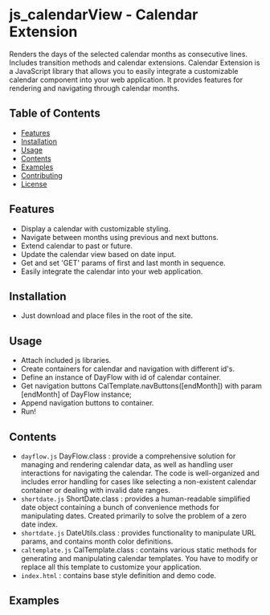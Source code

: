 # js_calendarView - Calendar Extension
Renders the days of the selected calendar months as consecutive lines. Includes transition methods and calendar extensions.
Calendar Extension is a JavaScript library that allows you to easily integrate a customizable calendar component into your web application. It provides features for rendering and navigating through calendar months.

## Table of Contents

- [Features](#features)
- [Installation](#installation)
- [Usage](#usage)
- [Contents](#contents)
- [Examples](#examples)
- [Contributing](#contributing)
- [License](#license)

## Features

- Display a calendar with customizable styling.
- Navigate between months using previous and next buttons.
- Extend calendar to past or future.
- Update the calendar view based on date input.
- Get and set 'GET' params of first and last month in sequence.
- Easily integrate the calendar into your web application.

## Installation
- Just download and place files in the root of the site.

## Usage
- Attach included js libraries.
- Create containers for calendar and navigation with different id's.
- Define an instance of DayFlow with id of calendar container.
- Get navigation buttons CalTemplate.navButtons([endMonth]) with param [endMonth] of DayFlow instance;
- Append navigation buttons to container.
- Run!

## Contents
- `dayflow.js` DayFlow.class : provide a comprehensive solution for managing and rendering calendar data, as well as handling user interactions for navigating the calendar. The code is well-organized and includes error handling for cases like selecting a non-existent calendar container or dealing with invalid date ranges.
- `shortdate.js` ShortDate.class : provides a human-readable simplified date object containing a bunch of convenience methods for manipulating dates. Created primarily to solve the problem of a zero date index.
- `shortdate.js` DateUtils.class : provides functionality to manipulate URL params, and contains month color definitions.
- `caltemplate.js` CalTemplate.class : contains various static methods for generating and manipulating calendar templates. You have to modify or replace all this template to customize your application.
- `index.html` : contains base style definition and demo code.

## Examples

